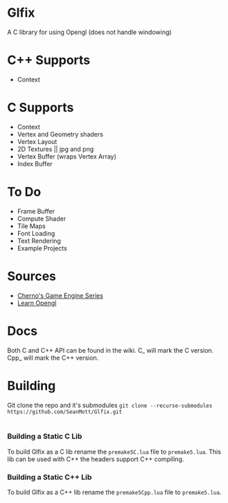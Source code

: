# Glfix
A C library for using Opengl (does not handle windowing)

# C++ Supports
- Context

# C Supports
- Context
- Vertex and Geometry shaders
- Vertex Layout
- 2D Textures || jpg and png
- Vertex Buffer (wraps Vertex Array)
- Index Buffer

# To Do
- Frame Buffer
- Compute Shader
- Tile Maps
- Font Loading
- Text Rendering
- Example Projects

# Sources
- [Cherno's Game Engine Series](https://www.youtube.com/playlist?list=PLlrATfBNZ98dC-V-N3m0Go4deliWHPFwT)
- [Learn Opengl](https://learnopengl.com/)

# Docs
Both C and C++ API can be found in the wiki. C_ will mark the C version. Cpp_ will mark the C++ version.

# Building
Git clone the repo and it's submodules `git clone --recurse-submodules https://github.com/SeanMott/Glfix.git` <br>
<br>

### Building a Static C Lib
To build Glfix as a C lib rename the `premake5C.lua` file to `premake5.lua`. This lib can be used with C++ the headers support C++ compiling.

### Building a Static C++ Lib
To build Glfix as a C++ lib rename the `premake5Cpp.lua` file to `premake5.lua`.

